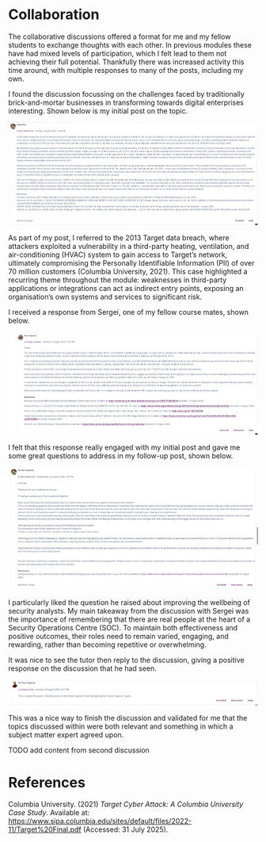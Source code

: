 # Collaboration
The collaborative discussions offered a format for me and my fellow students to exchange thoughts with each other. In previous modules these have had mixed levels of participation, which I felt lead to them not achieving their full potential. Thankfully there was increased activity this time around, with multiple responses to many of the posts, including my own.

I found the discussion focussing on the challenges faced by traditionally brick-and-mortar businesses in transforming towards digital enterprises interesting. Shown below is my initial post on the topic.

![Photo](./media/collaboration/initial_post.png "Initial post")

As part of my post, I referred to the 2013 Target data breach, where attackers exploited a vulnerability in a third-party heating, ventilation, and air-conditioning (HVAC) system to gain access to Target’s network, ultimately compromising the Personally Identifiable Information (PII) of over 70 million customers (Columbia University, 2021). This case highlighted a recurring theme throughout the module: weaknesses in third-party applications or integrations can act as indirect entry points, exposing an organisation’s own systems and services to significant risk.

I received a response from Sergei, one of my fellow course mates, shown below.

![Photo](./media/collaboration/sergei_response.png "Sergei response")

I felt that this response really engaged with my initial post and gave me some great questions to address in my follow-up post, shown below.

![Photo](./media/collaboration/response_to_sergei.png "Response to Sergei")

I particularly liked the question he raised about improving the wellbeing of security analysts. My main takeaway from the discussion with Sergei was the importance of remembering that there are real people at the heart of a Security Operations Centre (SOC). To maintain both effectiveness and positive outcomes, their roles need to remain varied, engaging, and rewarding, rather than becoming repetitive or overwhelming.

It was nice to see the tutor then reply to the discussion, giving a positive response on the discussion that he had seen.

![Photo](./media/collaboration/tutor_response.png "Tutor response")

This was a nice way to finish the discussion and validated for me that the topics discussed within were both relevant and something in which a subject matter expert agreed upon.



TODO add content from second discussion

# References
Columbia University. (2021) _Target Cyber Attack: A Columbia University Case Study_. Available at: https://www.sipa.columbia.edu/sites/default/files/2022-11/Target%20Final.pdf (Accessed: 31 July 2025).